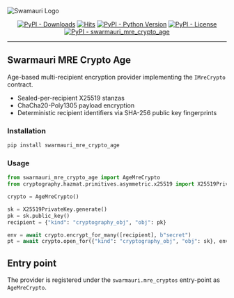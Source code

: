 ![Swamauri Logo](https://res.cloudinary.com/dbjmpekvl/image/upload/v1730099724/Swarmauri-logo-lockup-2048x757_hww01w.png)

<p align="center">
    <a href="https://pypi.org/project/swarmauri_mre_crypto_age/">
        <img src="https://img.shields.io/pypi/dm/swarmauri_mre_crypto_age" alt="PyPI - Downloads"/></a>
    <a href="https://hits.sh/github.com/swarmauri/swarmauri-sdk/tree/master/pkgs/standards/swarmauri_mre_crypto_age/">
        <img alt="Hits" src="https://hits.sh/github.com/swarmauri/swarmauri-sdk/tree/master/pkgs/standards/swarmauri_mre_crypto_age.svg"/></a>
    <a href="https://pypi.org/project/swarmauri_mre_crypto_age/">
        <img src="https://img.shields.io/pypi/pyversions/swarmauri_mre_crypto_age" alt="PyPI - Python Version"/></a>
    <a href="https://pypi.org/project/swarmauri_mre_crypto_age/">
        <img src="https://img.shields.io/pypi/l/swarmauri_mre_crypto_age" alt="PyPI - License"/></a>
    <a href="https://pypi.org/project/swarmauri_mre_crypto_age/">
        <img src="https://img.shields.io/pypi/v/swarmauri_mre_crypto_age?label=swarmauri_mre_crypto_age&color=green" alt="PyPI - swarmauri_mre_crypto_age"/></a>
</p>

---

## Swarmauri MRE Crypto Age

Age-based multi-recipient encryption provider implementing the `IMreCrypto` contract.

- Sealed-per-recipient X25519 stanzas
- ChaCha20-Poly1305 payload encryption
- Deterministic recipient identifiers via SHA-256 public key fingerprints

### Installation

```bash
pip install swarmauri_mre_crypto_age
```

### Usage

```python
from swarmauri_mre_crypto_age import AgeMreCrypto
from cryptography.hazmat.primitives.asymmetric.x25519 import X25519PrivateKey

crypto = AgeMreCrypto()

sk = X25519PrivateKey.generate()
pk = sk.public_key()
recipient = {"kind": "cryptography_obj", "obj": pk}

env = await crypto.encrypt_for_many([recipient], b"secret")
pt = await crypto.open_for({"kind": "cryptography_obj", "obj": sk}, env)
```

## Entry point

The provider is registered under the `swarmauri.mre_cryptos` entry-point as `AgeMreCrypto`.
